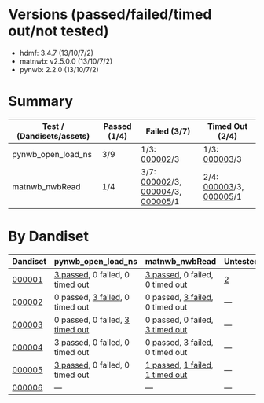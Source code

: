 # Versions (passed/failed/timed out/not tested)
- hdmf: 3.4.7 (13/10/7/2)
- matnwb: v2.5.0.0 (13/10/7/2)
- pynwb: 2.2.0 (13/10/7/2)

# Summary
| Test / (Dandisets/assets) | Passed (1/4) | Failed (3/7) | Timed Out (2/4) |
| --- | --- | --- | --- |
| pynwb_open_load_ns | 3/9 | 1/3: [000002](results/000002/status.yaml)/3 | 1/3: [000003](results/000003/status.yaml)/3 |
| matnwb_nwbRead | 1/4 | 3/7: [000002](results/000002/status.yaml)/3, [000004](results/000004/status.yaml)/3, [000005](results/000005/status.yaml)/1 | 2/4: [000003](results/000003/status.yaml)/3, [000005](results/000005/status.yaml)/1 |

# By Dandiset
| Dandiset | pynwb_open_load_ns | matnwb_nwbRead | Untested |
| --- | --- | --- | --- |
| [000001](results/000001/status.yaml) | [3 passed](results/000001/status.yaml#L7), 0 failed, 0 timed out | [3 passed](results/000001/status.yaml#L14), 0 failed, 0 timed out | [2](results/000001/status.yaml#L20) |
| [000002](results/000002/status.yaml) | 0 passed, [3 failed](results/000002/status.yaml#L6), 0 timed out | 0 passed, [3 failed](results/000002/status.yaml#L13), 0 timed out | — |
| [000003](results/000003/status.yaml) | 0 passed, 0 failed, [3 timed out](results/000003/status.yaml#L8) | 0 passed, 0 failed, [3 timed out](results/000003/status.yaml#L15) | — |
| [000004](results/000004/status.yaml) | [3 passed](results/000004/status.yaml#L7), 0 failed, 0 timed out | 0 passed, [3 failed](results/000004/status.yaml#L13), 0 timed out | — |
| [000005](results/000005/status.yaml) | [3 passed](results/000005/status.yaml#L7), 0 failed, 0 timed out | [1 passed](results/000005/status.yaml#L15), [1 failed](results/000005/status.yaml#L13), [1 timed out](results/000005/status.yaml#L17) | — |
| [000006](results/000006/status.yaml) | — | — | — |

